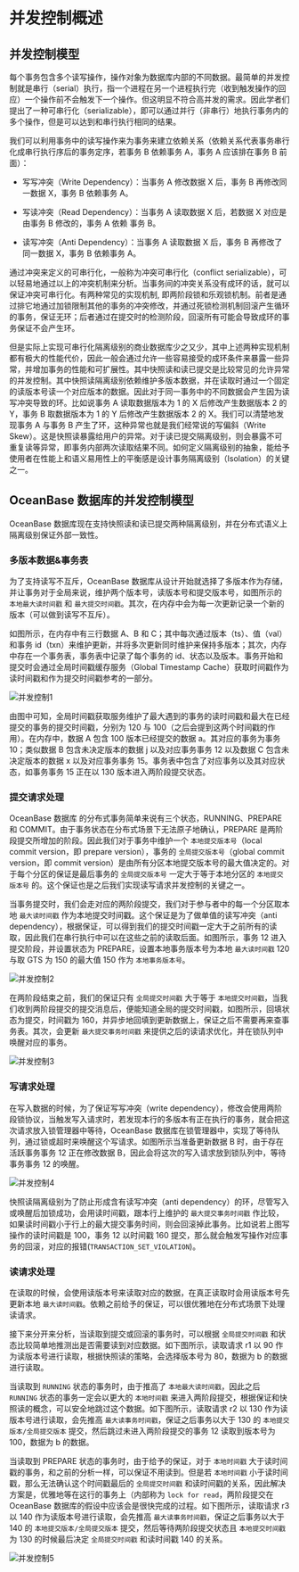 # 并发控制概述

## 并发控制模型

每个事务包含多个读写操作，操作对象为数据库内部的不同数据。最简单的并发控制就是串行（serial）执行，指一个进程在另一个进程执行完（收到触发操作的回应）一个操作前不会触发下一个操作。但这明显不符合高并发的需求。因此学者们提出了一种可串行化（serializable），即可以通过并行（非串行）地执行事务内的多个操作，但是可以达到和串行执行相同的结果。

我们可以利用事务中的读写操作来为事务来建立依赖关系（依赖关系代表事务串行化成串行执行序后的事务定序，若事务 B 依赖事务 A，事务 A 应该排在事务 B 前面）：

* 写写冲突（Write Dependency）：当事务 A 修改数据 X 后，事务 B 再修改同一数据 X，事务 B 依赖事务 A。

* 写读冲突（Read Dependency）：当事务 A 读取数据 X 后，若数据 X 对应是由事务 B 修改的，事务 A 依赖 事务 B。

* 读写冲突（Anti Dependency）：当事务 A 读取数据 X 后，事务 B 再修改了同一数据 X，事务 B 依赖事务 A。

通过冲突来定义的可串行化，一般称为冲突可串行化（conflict serializable），可以轻易地通过以上的冲突机制来分析。当事务间的冲突关系没有成环的话，就可以保证冲突可串行化。有两种常见的实现机制, 即两阶段锁和乐观锁机制。前者是通过排它地通过加锁限制其他的事务的冲突修改，并通过死锁检测机制回滚产生循环的事务，保证无环；后者通过在提交时的检测阶段，回滚所有可能会导致成环的事务保证不会产生环。

但是实际上实现可串行化隔离级别的商业数据库少之又少，其中上述两种实现机制都有极大的性能代价，因此一般会通过允许一些容易接受的成环条件来暴露一些异常，并增加事务的性能和可扩展性。其中快照读和读已提交是比较常见的允许异常的并发控制。其中快照读隔离级别依赖维护多版本数据，并在读取时通过一个固定的读版本号读一个对应版本的数据。因此对于同一事务中的不同数据会产生因为读写冲突导致的环。比如说事务 A 读取数据版本为 1 的 X 后修改产生数据版本 2 的 Y，事务 B 取数据版本为 1 的 Y 后修改产生数据版本 2 的 X。我们可以清楚地发现事务 A 与事务 B 产生了环，这种异常也就是我们经常说的写偏斜（Write Skew）。这是快照读暴露给用户的异常。对于读已提交隔离级别，则会暴露不可重复读等异常，即事务内部两次读取结果不同。如何定义隔离级别的抽象，能给予使用者在性能上和语义易用性上的平衡感是设计事务隔离级别（Isolation）的关键之一。

## OceanBase 数据库的并发控制模型

OceanBase 数据库现在支持快照读和读已提交两种隔离级别，并在分布式语义上隔离级别保证外部一致性。

### 多版本数据\&事务表

为了支持读写不互斥，OceanBase 数据库从设计开始就选择了多版本作为存储，并让事务对于全局来说，维护两个版本号，读版本号和提交版本号，如图所示的 `本地最大读时间戳` 和 `最大提交时间戳`。其次，在内存中会为每一次更新记录一个新的版本（可以做到读写不互斥）。

如图所示，在内存中有三行数据 A、B 和 C；其中每次通过版本（ts）、值（val）和事务 id（txn）来维护更新，并将多次更新同时维护来保持多版本；其次，内存中存在一个事务表，事务表中记录了每个事务的 id、状态以及版本。事务开始和提交时会通过全局时间戳缓存服务（Global Timestamp Cache）获取时间戳作为读时间戳和作为提交时间戳参考的一部分。

![并发控制1](https://help-static-aliyun-doc.aliyuncs.com/assets/img/zh-CN/8963623461/p358818.jpg)

由图中可知，全局时间戳获取服务维护了最大遇到的事务的读时间戳和最大在已经提交的事务的提交时间戳，分别为 120 与 100（之后会提到这两个时间戳的作用）。在内存中，数据 A 包含 100 版本已经提交的数据 a。其对应的事务为事务 10；类似数据 B 包含未决定版本的数据 j 以及对应事务事务 12 以及数据 C 包含未决定版本的数据 x 以及对应事务事务 15。事务表中包含了对应事务以及其对应状态，如事务事务 15 正在以 130 版本进入两阶段提交状态。

### 提交请求处理

OceanBase 数据库 的分布式事务简单来说有三个状态，RUNNING、PREPARE 和 COMMIT。由于事务状态在分布式场景下无法原子地确认，PREPARE 是两阶段提交所增加的阶段。因此我们对于事务中维护一个 `本地提交版本号`（local commit version，即 prepare version），事务的 `全局提交版本号`（global commit version，即 commit version）是由所有分区本地提交版本号的最大值决定的。对于每个分区的保证是最后事务的 `全局提交版本号` 一定大于等于本地分区的 `本地提交版本号` 的。这个保证也是之后我们实现读写请求并发控制的关键之一。

当事务提交时，我们会走对应的两阶段提交，我们对于参与者中的每一个分区取本地 `最大读时间戳` 作为本地提交时间戳。这个保证是为了做单值的读写冲突（anti dependency），根据保证，可以得到我们的提交时间戳一定大于之前所有的读取，因此我们在串行执行中可以在这些之前的读取后面。如图所示，事务 12 进入提交阶段，并设置状态为 PREPARE，设置本地事务版本号为本地 `最大读时间戳` 120 与取 GTS 为 150 的最大值 150 作为 `本地事务版本号`。

![并发控制2](https://help-static-aliyun-doc.aliyuncs.com/assets/img/zh-CN/8963623461/p358819.jpg)

在两阶段结束之前，我们的保证只有 `全局提交时间戳` 大于等于 `本地提交时间戳`，当我们收到两阶段提交的提交消息后，便能知道全局的提交时间戳，如图所示，回填状态为提交，时间戳为 160，并异步地回填到更新数据上，保证之后不需要再来查事务表。其次，会更新 `最大提交事务时间戳` 来提供之后的读请求优化，并在锁队列中唤醒对应的事务。

![并发控制3](https://help-static-aliyun-doc.aliyuncs.com/assets/img/zh-CN/8963623461/p358823.jpg)

### 写请求处理

在写入数据的时候，为了保证写写冲突（write dependency），修改会使用两阶段锁协议，当触发写入请求时，若发现本行的多版本有正在执行的事务，就会把这次请求放入锁管理器中等待，OceanBase 数据库在锁管理器中，实现了等待队列，通过锁或超时来唤醒这个写请求。如图所示当准备更新数据 B 时，由于存在活跃事务事务 12 正在修改数据 B，因此会将这次的写入请求放到锁队列中，等待事务事务 12 的唤醒。

![并发控制4](https://help-static-aliyun-doc.aliyuncs.com/assets/img/zh-CN/8963623461/p358842.jpg)

快照读隔离级别为了防止形成含有读写冲突（anti dependency）的环，尽管写入或唤醒后加锁成功，会用读时间戳，跟本行上维护的 `最大提交事务时间戳` 作比较，如果读时间戳小于行上的最大提交事务时间，则会回滚掉此事务。比如说若上图写操作的读时间戳是 100，事务 12 以时间戳 160 提交，那么就会触发写操作对应事务的回滚，对应的报错(`TRANSACTION_SET_VIOLATION`)。

### 读请求处理

在读取的时候，会使用读版本号来读取对应的数据，在真正读取时会用读版本号先更新本地 `最大读时间戳`。依赖之前给予的保证，可以很优雅地在分布式场景下处理读请求。

接下来分开来分析，当读取到提交或回滚的事务时，可以根据 `全局提交时间戳` 和状态比较简单地推测出是否需要读到对应数据。如下图所示，读取请求 r1 以 90 作为读版本号进行读取，根据快照读的策略，会选择版本号为 80，数据为 b 的数据进行读取。

当读取到 `RUNNING` 状态的事务时，由于推高了 `本地最大读时间戳`，因此之后 `RUNNING` 状态的事务一定会以更大的 `本地时间戳` 来进入两阶段提交，根据保证和快照读的概念，可以安全地跳过这个数据。如下图所示，读取请求 r2 以 130 作为读版本号进行读取，会先推高 `最大读事务时间戳`，保证之后事务以大于 130 的 `本地提交版本/全局提交版本` 提交，然后跳过未进入两阶段提交的事务 12 读取到版本号为 100，数据为 b 的数据。

当读取到 PREPARE 状态的事务时，由于给予的保证，对于 `本地时间戳` 大于读时间戳的事务，和之前的分析一样，可以保证不用读到。但是若 `本地时间戳` 小于读时间戳，那么无法确认这个时间戳最后的 `全局提交时间戳` 和读时间戳的关系，因此解决方案是，优雅地等在这行的事务上（内部称为 `lock for read`，两阶段提交在 OceanBase 数据库的假设中应该会是很快完成的过程。如下图所示，读取请求 r3 以 140 作为读版本号进行读取，会先推高 `最大读事务时间戳`，保证之后事务以大于 140 的 `本地提交版本/全局提交版本` 提交，然后等待两阶段提交状态且 `本地提交时间戳` 为 130 的时候最后决定 `全局提交时间戳` 和读时间戳 140 的关系。

![并发控制5](https://help-static-aliyun-doc.aliyuncs.com/assets/img/zh-CN/8963623461/p358846.jpg)
